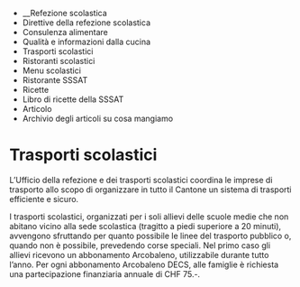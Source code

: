   * __Refezione scolastica
  * Direttive della refezione scolastica
  * Consulenza alimentare
  * Qualità e informazioni dalla cucina
  * Trasporti scolastici
  * Ristoranti scolastici
  * Menu scolastici
  * Ristorante SSSAT
  * Ricette
  * Libro di ricette della SSSAT
  * Articolo
  * Archivio degli articoli su cosa mangiamo

#  Trasporti scolastici

L’Ufficio della refezione e dei trasporti scolastici coordina le imprese di
trasporto allo scopo di organizzare in tutto il Cantone un sistema di
trasporti efficiente e sicuro.

I trasporti scolastici, organizzati per i soli allievi delle scuole medie che
non abitano vicino alla sede scolastica (tragitto a piedi superiore a 20
minuti), avvengono sfruttando per quanto possibile le linee del trasporto
pubblico o, quando non è possibile, prevedendo corse speciali. Nel primo caso
gli allievi ricevono un abbonamento Arcobaleno, utilizzabile durante tutto
l’anno. Per ogni abbonamento Arcobaleno DECS, alle famiglie è richiesta una
partecipazione finanziaria annuale di CHF 75.-.

